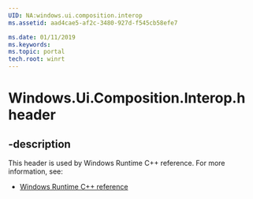 ```yaml
---
UID: NA:windows.ui.composition.interop
ms.assetid: aad4cae5-af2c-3480-927d-f545cb58efe7

ms.date: 01/11/2019
ms.keywords: 
ms.topic: portal
tech.root: winrt
---
```


# Windows.Ui.Composition.Interop.h header


## -description


This header is used by Windows Runtime C++ reference. For more information, see:

- [Windows Runtime C++ reference](../_winrt/index.md)
